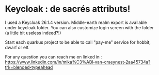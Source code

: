 # Keycloak : de sacrés attributs!
I used a Keycloak 26.1.4 version. Middle-earth realm export is available under keycloak folder.
You can also customize login screen with the folder (a little bit useless indeed?!)

Start each quarkus project to be able to call "pay-me" service for hobbit, dwarf or elf.

For any question you can reach me on linked in : https://www.linkedin.com/in/mika%C3%ABl-van-craeynest-2aa45734a?trk=blended-typeahead
